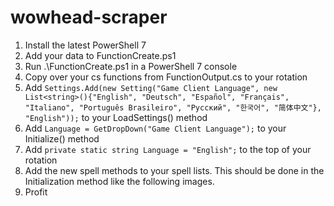 # wowhead-scraper
1. Install the latest PowerShell 7
2. Add your data to FunctionCreate.ps1
3. Run .\FunctionCreate.ps1 in a PowerShell 7 console
4. Copy over your cs functions from FunctionOutput.cs to your rotation
5. Add ```Settings.Add(new Setting("Game Client Language", new List<string>(){"English", "Deutsch", "Español", "Français", "Italiano", "Português Brasileiro", "Русский", "한국어", "简体中文"}, "English"));``` to your LoadSettings() method
6. Add ```Language = GetDropDown("Game Client Language");``` to your Initialize() method
7. Add ```private static string Language = "English";``` to the top of your rotation
8. Add the new spell methods to your spell lists. This should be done in the Initialization method like the following images.
9. Profit
